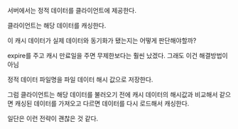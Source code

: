 서버에서는 정적 데이터를 클라이언트에 제공한다.

클라이언트는 해당 데이터를 캐싱한다.

이 캐시 데이터가 실제 데이터와 동기화가 됐는지는 어떻게 판단해야할까?

expire를 주고 캐시 만료일을 주면 무제한보다는 훨씬 났겠다. 그래도 이건 해결방법이 아님

정적 데이터 파일명을 파일 데이터 해시 값으로 저장한다.

그럼 클라이언트는 해당 데이터를 불러오기 전에 캐시 데이터의 해시값과 비교해서 같으면 캐싱된 데이터를 가져오고 다르면 데이터를 다시 로드해서 캐싱한다.

일단은 이런 전략이 괜찮은 것 같다.